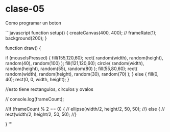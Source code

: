 # clase-05
Como programar un boton

´´´javascript
function setup() {
  createCanvas(400, 400);
  // frameRate(1);
  background(200);
}

function draw() {
  
  if (mouseIsPressed) {
    fill(155,120,60);
    rect(
      random(width),
      random(height),
      random(40),
      random(100)
            );
    fill(121,120,60);
    circle(
      random(width),
      random(height),
      random(55),
      random(80)
            );
    fill(55,80,60);
    rect(
      random(width),
      random(height),
      random(30),
      random(70)
            );
  } else {
    fill(0, 40);
    rect(0, 0, width, height);
  }

  //esto tiene rectangulos, circulos y ovalos
  
  
  // console.log(frameCount);
  
  //if (frameCount % 2 == 0) {
  //    ellipse(width/2, height/2, 50, 50);
  //} else {
  //  rect(width/2, height/2, 50, 50);
  //}
  
  
  
}
'''
